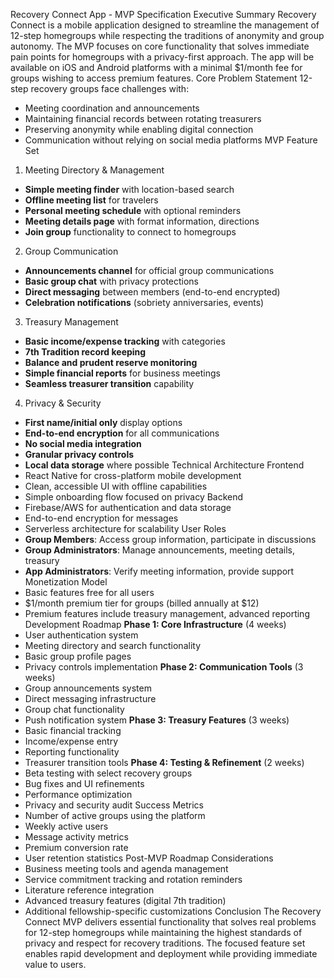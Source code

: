 Recovery Connect App - MVP Specification
Executive Summary
Recovery Connect is a mobile application designed to streamline the management of 12-step homegroups while respecting the traditions of anonymity and group autonomy. The MVP focuses on core functionality that solves immediate pain points for homegroups with a privacy-first approach. The app will be available on iOS and Android platforms with a minimal $1/month fee for groups wishing to access premium features.
Core Problem Statement
12-step recovery groups face challenges with:

- Meeting coordination and announcements
- Maintaining financial records between rotating treasurers
- Preserving anonymity while enabling digital connection
- Communication without relying on social media platforms
  MVP Feature Set

1. Meeting Directory & Management

- **Simple meeting finder** with location-based search
- **Offline meeting list** for travelers
- **Personal meeting schedule** with optional reminders
- **Meeting details page** with format information, directions
- **Join group** functionality to connect to homegroups

2. Group Communication

- **Announcements channel** for official group communications
- **Basic group chat** with privacy protections
- **Direct messaging** between members (end-to-end encrypted)
- **Celebration notifications** (sobriety anniversaries, events)

3. Treasury Management

- **Basic income/expense tracking** with categories
- **7th Tradition record keeping**
- **Balance and prudent reserve monitoring**
- **Simple financial reports** for business meetings
- **Seamless treasurer transition** capability

4. Privacy & Security

- **First name/initial only** display options
- **End-to-end encryption** for all communications
- **No social media integration**
- **Granular privacy controls**
- **Local data storage** where possible
  Technical Architecture
  Frontend
- React Native for cross-platform mobile development
- Clean, accessible UI with offline capabilities
- Simple onboarding flow focused on privacy
  Backend
- Firebase/AWS for authentication and data storage
- End-to-end encryption for messages
- Serverless architecture for scalability
  User Roles
- **Group Members**: Access group information, participate in discussions
- **Group Administrators**: Manage announcements, meeting details, treasury
- **App Administrators**: Verify meeting information, provide support
  Monetization Model
- Basic features free for all users
- $1/month premium tier for groups (billed annually at $12)
- Premium features include treasury management, advanced reporting
  Development Roadmap
  **Phase 1: Core Infrastructure** (4 weeks)
- User authentication system
- Meeting directory and search functionality
- Basic group profile pages
- Privacy controls implementation
  **Phase 2: Communication Tools** (3 weeks)
- Group announcements system
- Direct messaging infrastructure
- Group chat functionality
- Push notification system
  **Phase 3: Treasury Features** (3 weeks)
- Basic financial tracking
- Income/expense entry
- Reporting functionality
- Treasurer transition tools
  **Phase 4: Testing & Refinement** (2 weeks)
- Beta testing with select recovery groups
- Bug fixes and UI refinements
- Performance optimization
- Privacy and security audit
  Success Metrics
- Number of active groups using the platform
- Weekly active users
- Message activity metrics
- Premium conversion rate
- User retention statistics
  Post-MVP Roadmap Considerations
- Business meeting tools and agenda management
- Service commitment tracking and rotation reminders
- Literature reference integration
- Advanced treasury features (digital 7th tradition)
- Additional fellowship-specific customizations
  Conclusion
  The Recovery Connect MVP delivers essential functionality that solves real problems for 12-step homegroups while maintaining the highest standards of privacy and respect for recovery traditions. The focused feature set enables rapid development and deployment while providing immediate value to users.
